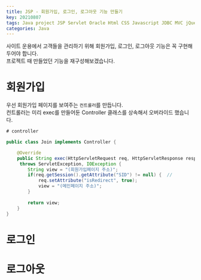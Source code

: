 ```yaml
---
title: JSP - 회원가입, 로그인, 로그아웃 기능 만들기
key: 20210807
tags: Java project JSP Servlet Oracle Html CSS Javascript JDBC MVC jQuery Eclipse
categories: Java
---
```



사이트 운용에서 고객들을 관리하기 위해 회원가입, 로그인, 로그아웃 기능은 꼭 구현해두어야 합니다.  
프로젝트 때 만들었던 기능을 재구성해보겠습니다.  

# 회원가입

우선 회원가입 페이지를 보여주는 `컨트롤러`를 만듭니다.  
컨트롤러는 미리 exec를 만들어둔 Controller 클래스를 상속해서 오버라이드 했습니다.  

~~~java
# controller

public class Join implements Controller {

	@Override
	public String exec(HttpServletRequest req, HttpServletResponse resp)
     throws ServletException, IOException {
		String view = "(회원가입페이지 주소)";
		if(req.getSession().getAttribute("SID") != null) {  //
			req.setAttribute("isRedirect", true);
			view = "(메인페이지 주소)";
		}
		
		return view;
	}
}
~~~

# 로그인

# 로그아웃
